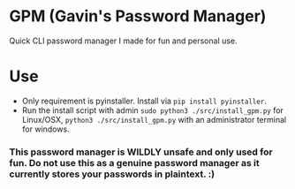 # GPM (Gavin's Password Manager)
Quick CLI password manager I made for fun and personal use.

# Use
- Only requirement is pyinstaller. Install via `pip install pyinstaller`.
- Run the install script with admin `sudo python3 ./src/install_gpm.py` for Linux/OSX, `python3 ./src/install_gpm.py` with an administrator terminal for windows.

<h3> This password manager is WILDLY unsafe and only used for fun. Do not use this as a genuine password manager as it currently stores your passwords in plaintext. :) </h3>
